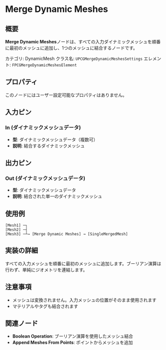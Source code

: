 # Merge Dynamic Meshes

## 概要

**Merge Dynamic Meshes**ノードは、すべての入力ダイナミックメッシュを順番に最初のメッシュに追加し、1つのメッシュに結合するノードです。

カテゴリ: DynamicMesh
クラス名: `UPCGMergeDynamicMeshesSettings`
エレメント: `FPCGMergeDynamicMeshesElement`

## プロパティ

このノードにはユーザー設定可能なプロパティはありません。

## 入力ピン

### In (ダイナミックメッシュデータ)
- **型**: ダイナミックメッシュデータ（複数可）
- **説明**: 結合するダイナミックメッシュ

## 出力ピン

### Out (ダイナミックメッシュデータ)
- **型**: ダイナミックメッシュデータ
- **説明**: 結合された単一のダイナミックメッシュ

## 使用例

```
[Mesh1] ─┐
[Mesh2] ─┤
[Mesh3] ─┴→ [Merge Dynamic Meshes] → [SingleMergedMesh]
```

## 実装の詳細

すべての入力メッシュを順番に最初のメッシュに追加します。ブーリアン演算は行わず、単純にジオメトリを連結します。

## 注意事項

- メッシュは変換されません。入力メッシュの位置がそのまま使用されます
- マテリアルやタグも結合されます

## 関連ノード

- **Boolean Operation**: ブーリアン演算を使用したメッシュ結合
- **Append Meshes From Points**: ポイントからメッシュを追加
